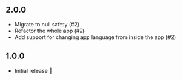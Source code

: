 ## 2.0.0

- Migrate to null safety (#2) 
- Refactor the whole app (#2)
- Add support for changing app language from inside the app (#2) 

## 1.0.0

- Initial release 🎉
